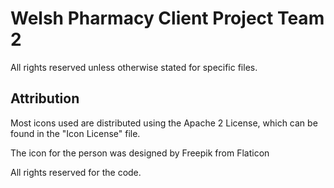 # Welsh Pharmacy Client Project Team 2

All rights reserved unless otherwise stated for specific files.

## Attribution
Most icons used are distributed using the Apache 2 License, which can be found in the "Icon License" file.

The icon for the person was designed by Freepik from Flaticon

All rights reserved for the code.
